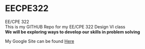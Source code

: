 # EECPE322
EE/CPE 322  
This is my GITHUB Repo for my EE/CPE 322 Design VI class  
**We will be exploring ways to develop our skills in problem solving**  

My Google Site can be found [Here](https://sites.google.com/view/eecpe322nathanmolinari/home)
